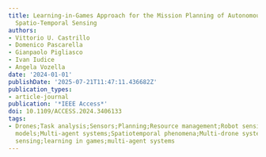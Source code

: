 ```yaml
---
title: Learning-in-Games Approach for the Mission Planning of Autonomous Multi-Drone
  Spatio-Temporal Sensing
authors:
- Vittorio U. Castrillo
- Domenico Pascarella
- Gianpaolo Pigliasco
- Ivan Iudice
- Angela Vozella
date: '2024-01-01'
publishDate: '2025-07-21T11:47:11.436682Z'
publication_types:
- article-journal
publication: '*IEEE Access*'
doi: 10.1109/ACCESS.2024.3406133
tags:
- Drones;Task analysis;Sensors;Planning;Resource management;Robot sensing systems;Analytical
  models;Multi-agent systems;Spatiotemporal phenomena;Multi-drone systems;multi-drone
  sensing;learning in games;multi-agent systems
---
```

